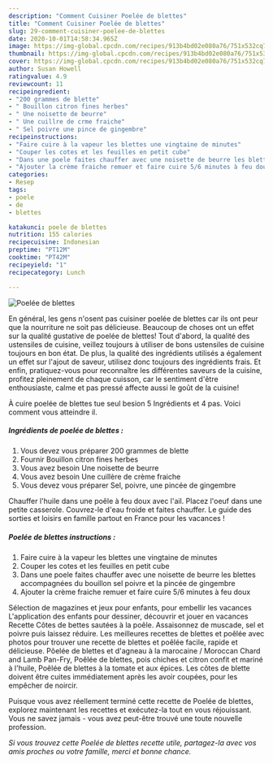 ```yaml
---
description: "Comment Cuisiner Poelée de blettes"
title: "Comment Cuisiner Poelée de blettes"
slug: 29-comment-cuisiner-poelee-de-blettes
date: 2020-10-01T14:58:34.965Z
image: https://img-global.cpcdn.com/recipes/913b4bd02e080a76/751x532cq70/poelee-de-blettes-photo-principale-de-la-recette.jpg
thumbnail: https://img-global.cpcdn.com/recipes/913b4bd02e080a76/751x532cq70/poelee-de-blettes-photo-principale-de-la-recette.jpg
cover: https://img-global.cpcdn.com/recipes/913b4bd02e080a76/751x532cq70/poelee-de-blettes-photo-principale-de-la-recette.jpg
author: Susan Howell
ratingvalue: 4.9
reviewcount: 11
recipeingredient:
- "200 grammes de blette"
- " Bouillon citron fines herbes"
- " Une noisette de beurre"
- " Une cuillre de crme fraiche"
- " Sel poivre une pince de gingembre"
recipeinstructions:
- "Faire cuire à la vapeur les blettes une vingtaine de minutes"
- "Couper les cotes et les feuilles en petit cube"
- "Dans une poele faites chauffer avec une noisette de beurre les blettes accompagnées du bouillon sel poivre et la pincée de gingembre"
- "Ajouter la crème fraiche remuer et faire cuire 5/6 minutes à feu doux"
categories:
- Resep
tags:
- poele
- de
- blettes

katakunci: poele de blettes 
nutrition: 155 calories
recipecuisine: Indonesian
preptime: "PT12M"
cooktime: "PT42M"
recipeyield: "1"
recipecategory: Lunch

---
```



![Poelée de blettes](https://img-global.cpcdn.com/recipes/913b4bd02e080a76/751x532cq70/poelee-de-blettes-photo-principale-de-la-recette.jpg)

En général, les gens n'osent pas cuisiner poelée de blettes car ils ont peur que la nourriture ne soit pas délicieuse. Beaucoup de choses ont un effet sur la qualité gustative de poelée de blettes! Tout d'abord, la qualité des ustensiles de cuisine, veillez toujours à utiliser de bons ustensiles de cuisine toujours en bon état. De plus, la qualité des ingrédients utilisés a également un effet sur l'ajout de saveur, utilisez donc toujours des ingrédients frais. Et enfin, pratiquez-vous pour reconnaître les différentes saveurs de la cuisine, profitez pleinement de chaque cuisson, car le sentiment d'être enthousiaste, calme et pas pressé affecte aussi le goût de la cuisine!

<!--inarticleads1-->

À cuire poelée de blettes tue seul besion 5 Ingrédients et 4 pas. Voici comment vous atteindre il.

##### Ingrédients de poelée de blettes :

1. Vous devez vous préparer 200 grammes de blette
1. Fournir  Bouillon citron fines herbes
1. Vous avez besoin  Une noisette de beurre
1. Vous avez besoin  Une cuillère de crème fraiche
1. Vous devez vous préparer  Sel, poivre, une pincée de gingembre


Chauffer l&#39;huile dans une poêle à feu doux avec l&#39;ail. Placez l&#39;oeuf dans une petite casserole. Couvrez-le d&#39;eau froide et faites chauffer. Le guide des sorties et loisirs en famille partout en France pour les vacances ! 

<!--inarticleads2-->

##### Poelée de blettes instructions :

1. Faire cuire à la vapeur les blettes une vingtaine de minutes
1. Couper les cotes et les feuilles en petit cube
1. Dans une poele faites chauffer avec une noisette de beurre les blettes accompagnées du bouillon sel poivre et la pincée de gingembre
1. Ajouter la crème fraiche remuer et faire cuire 5/6 minutes à feu doux


Sélection de magazines et jeux pour enfants, pour embellir les vacances L&#39;application des enfants pour dessiner, découvrir et jouer en vacances Recette Côtes de bettes sautées à la poêle. Assaisonnez de muscade, sel et poivre puis laissez réduire. Les meilleures recettes de blettes et poêlée avec photos pour trouver une recette de blettes et poêlée facile, rapide et délicieuse. Pôelée de blettes et d&#39;agneau à la marocaine / Moroccan Chard and Lamb Pan-Fry, Poêlée de blettes, pois chiches et citron confit et mariné à l&#39;huile, Poêlée de blettes à la tomate et aux épices. Les côtes de blette doivent être cuites immédiatement après les avoir coupées, pour les empêcher de noircir. 

<!--inarticleads1-->

<p>
Puisque vous avez réellement terminé cette recette de Poelée de blettes, explorez maintenant les recettes et exécutez-la tout en vous réjouissant. Vous ne savez jamais - vous avez peut-être trouvé une toute nouvelle profession.
</p>

<p>
<i>Si vous trouvez cette Poelée de blettes recette utile, partagez-la avec vos amis proches ou votre famille, merci et bonne chance.</i>
</p>

